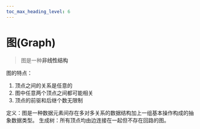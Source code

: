 ```yaml
---
toc_max_heading_level: 6
---
```


# 图(Graph)

> 图是一种**非线性结构**

图的特点：

1. 顶点之间的关系是任意的
2. 图中任意两个顶点之间都可能相关
3. 顶点的前驱和后继个数无限制


定义：图是一种数据元素间存在多对多关系的数据结构加上一组基本操作构成的抽象数据类型。
生成树：所有顶点均由边连接在一起但不存在回路的图。
